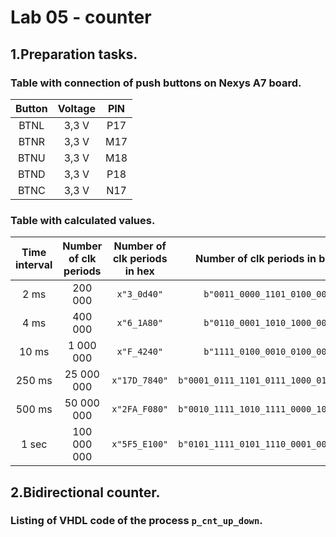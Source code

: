 # Lab 05 - counter

## 1.Preparation tasks.

### Table with connection of push buttons on Nexys A7 board.

   | **Button** | **Voltage** | **PIN** |
   | :-: | :-: | :-: |
   | BTNL | 3,3 V | P17 |
   | BTNR | 3,3 V | M17 |
   | BTNU | 3,3 V | M18 |
   | BTND | 3,3 V | P18 |
   | BTNC | 3,3 V | N17 |
   
### Table with calculated values.
   
   | **Time interval** | **Number of clk periods** | **Number of clk periods in hex** | **Number of clk periods in binary** |
   | :-: | :-: | :-: | :-: |
   | 2&nbsp;ms | 200 000 | `x"3_0d40"` | `b"0011_0000_1101_0100_0000"` |
   | 4&nbsp;ms | 400 000 | `x"6_1A80"` | `b"0110_0001_1010_1000_0000"` |
   | 10&nbsp;ms|1 000 000| `x"F_4240"` | `b"1111_0100_0010_0100_0000"` |
   |250&nbsp;ms|25 000 000|`x"17D_7840"`| `b"0001_0111_1101_0111_1000_0100_0000"`|
   | 500&nbsp;ms |50 000 000|`x"2FA_F080"`|`b"0010_1111_1010_1111_0000_1000_0000"`| 
   | 1&nbsp;sec | 100 000 000 | `x"5F5_E100"` | `b"0101_1111_0101_1110_0001_0000_0000"` |

## 2.Bidirectional counter.

### Listing of VHDL code of the process `p_cnt_up_down`.
```vhdl


```
